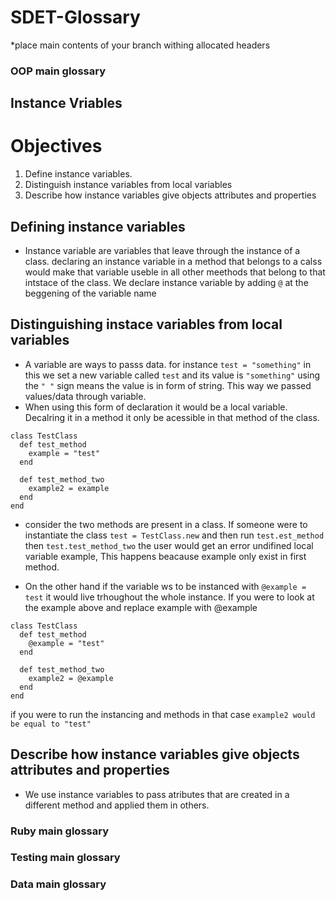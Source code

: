 # SDET-Glossary
 
*place main contents of your branch withing allocated headers
 
### OOP main glossary
 
## Instance Vriables

# Objectives
1. Define instance variables.
2. Distinguish instance variables from local variables
3. Describe how instance variables give objects attributes and properties

## Defining instance variables
* Instance variable are variables that leave through the instance of a class. declaring an instance variable in a method that belongs to a calss would make that variable useble in all other meethods that belong to that intstace of the class. We declare instance variable by adding ```@``` at the beggening of the variable name

## Distinguishing instace variables from local variables
* A variable are ways to passs data. for instance ```test = "something"``` in this we set a new variable called ```test``` and its value is ```"something"``` using the ```" "``` sign means the value is in form of string. This way we passed values/data through variable. 
* When using this form of declaration it would be a local variable. Decalring it in a method it only be acessible in that method of the class.
```
class TestClass
  def test_method
    example = "test"
  end

  def test_method_two
    example2 = example
  end
end
```
* consider the two methods are present in a class. If someone were to instantiate the class ```test = TestClass.new``` and then run ```test.est_method``` then ```test.test_method_two``` the user would get an error undifined local variable example, This happens beacause example only exist in first method.

* On the other hand if the variable ws to be instanced with ```@example = test``` it would live trhoughout the whole instance. If you were to look at the example above and replace example with @example
```
class TestClass
  def test_method
    @example = "test"
  end

  def test_method_two
    example2 = @example
  end
end
```
if you were to run the instancing and methods in that case ```example2 would be equal to "test"```

## Describe how instance variables give objects attributes and properties
* We use instance variables to pass atributes that are created in a different method and applied them in others.

### Ruby main glossary
 
### Testing main glossary
 
### Data main glossary